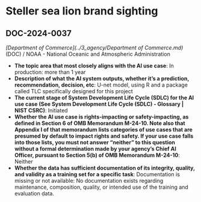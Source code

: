 # Steller sea lion brand sighting
## DOC-2024-0037
_[Department of Commerce](../3_agency/Department of Commerce.md)_ (DOC) / NOAA - National Oceanic and Atmospheric Administration


+ **The topic area that most closely aligns with the AI use case**: In production: more than 1 year
+ **Description of what the AI system outputs, whether it’s a prediction, recommendation, decision, etc**: U-net model, using R and a package called TLC specifically designed for this project
+ **The current stage of System Development Life Cycle (SDLC) for the AI use case (See System Development Life Cycle (SDLC) - Glossary | NIST CSRC)**: Initiated
+ **Whether the AI use case is rights-impacting or safety-impacting, as defined in Section 6 of OMB Memorandum M-24-10. Note also that Appendix I of that memorandum lists categories of use cases that are presumed by default to impact rights and safety. If your use case falls into those lists, you must not answer “neither” to this question without a formal determination made by your agency’s Chief AI Officer, pursuant to Section 5(b) of OMB Memorandum M-24-10**: Neither
+ **Whether the data has sufficient documentation of its integrity, quality, and validity as a training set for a specific task**: Documentation is missing or not available: No documentation exists regarding maintenance, composition, quality, or intended use of the training and evaluation data.